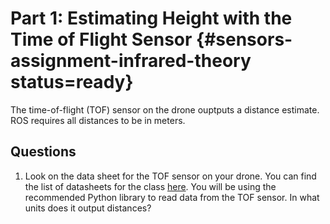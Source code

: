 # Part 1: Estimating Height with the Time of Flight Sensor {#sensors-assignment-infrared-theory status=ready}

The time-of-flight (TOF) sensor on the drone ouptputs a distance
estimate.  ROS requires all distances to be in meters.  

## Questions
1. Look on the data sheet for the TOF sensor on your drone.  You can find the list of datasheets for the class <a href="https://ethidsc.atlassian.net/wiki/spaces/DTSKY/pages/2234515516/Datasheets">here</a>.  You will be using the recommended Python library to read data from the TOF sensor.  In what units does it output distances?


